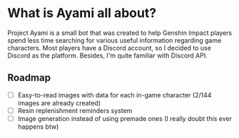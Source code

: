 # What is Ayami all about?

Project Ayami is a small bot that was created to help Genshin Impact players spend less time searching for various useful information regarding game characters. 
Most players have a Discord account, so I decided to use Discord as the platform. Besides, I'm quite familiar with Discord API.

## Roadmap

 - [ ] Easy-to-read images with data for each in-game character (2/144 images are already created)
 - [ ] Resin replenishment reminders system
 - [ ] Image generation instead of using premade ones (I really doubt this ever happens btw)
